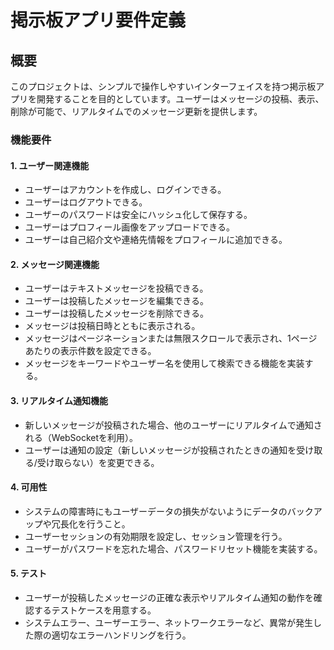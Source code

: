 # 掲示板アプリ要件定義

## 概要
このプロジェクトは、シンプルで操作しやすいインターフェイスを持つ掲示板アプリを開発することを目的としています。ユーザーはメッセージの投稿、表示、削除が可能で、リアルタイムでのメッセージ更新を提供します。

### 機能要件

#### 1. ユーザー関連機能
- ユーザーはアカウントを作成し、ログインできる。
- ユーザーはログアウトできる。
- ユーザーのパスワードは安全にハッシュ化して保存する。
- ユーザーはプロフィール画像をアップロードできる。
- ユーザーは自己紹介文や連絡先情報をプロフィールに追加できる。

#### 2. メッセージ関連機能
- ユーザーはテキストメッセージを投稿できる。
- ユーザーは投稿したメッセージを編集できる。
- ユーザーは投稿したメッセージを削除できる。
- メッセージは投稿日時とともに表示される。
- メッセージはページネーションまたは無限スクロールで表示され、1ページあたりの表示件数を設定できる。
- メッセージをキーワードやユーザー名を使用して検索できる機能を実装する。

#### 3. リアルタイム通知機能
- 新しいメッセージが投稿された場合、他のユーザーにリアルタイムで通知される（WebSocketを利用）。
- ユーザーは通知の設定（新しいメッセージが投稿されたときの通知を受け取る/受け取らない）を変更できる。

#### 4. 可用性
- システムの障害時にもユーザーデータの損失がないようにデータのバックアップや冗長化を行うこと。
- ユーザーセッションの有効期限を設定し、セッション管理を行う。
- ユーザーがパスワードを忘れた場合、パスワードリセット機能を実装する。

#### 5. テスト
- ユーザーが投稿したメッセージの正確な表示やリアルタイム通知の動作を確認するテストケースを用意する。
- システムエラー、ユーザーエラー、ネットワークエラーなど、異常が発生した際の適切なエラーハンドリングを行う。

